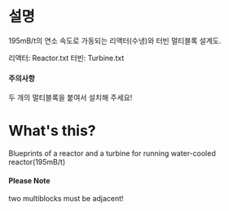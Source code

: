 # 설명
195mB/t의 연소 속도로 가동되는 리액터(수냉)와 터빈 멀티블록 설계도.

리액터: Reactor.txt
터빈: Turbine.txt

#### 주의사항
두 개의 멀티블록을 붙여서 설치해 주세요!

# What's this?
Blueprints of a reactor and a turbine for running water-cooled reactor(195mB/t)

#### Please Note
two multiblocks must be adjacent!
